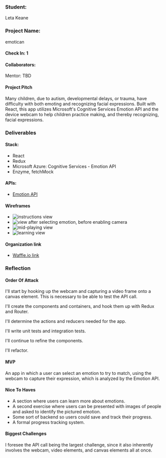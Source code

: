 ### Student:
Leta Keane

### Project Name:
emotican

#### Check In: 1  

#### Collaborators:  
Mentor: TBD

#### Project Pitch  
Many children, due to autism, developmental delays, or trauma, have difficulty with both emoting and recognizing facial expressions. Built with React, this app utilizes Microsoft's Cognitive Services Emotion API and the device webcam to help children practice making, and thereby recognizing, facial expressions.

### Deliverables  

#### Stack:
 - React
 - Redux
 - Microsoft Azure: Cognitive Services - Emotion API
 - Enzyme, fetchMock

#### APIs:  
 - [Emotion API](https://westus.dev.cognitive.microsoft.com/docs/services/5639d931ca73072154c1ce89/operations/563b31ea778daf121cc3a5fa)

#### Wireframes  
 - ![instructions view](http://imgur.com/IpLsXzc)
 - ![view after selecting emotion, before enabling camera](http://imgur.com/JI8no14)
 - ![mid-playing view](http://imgur.com/kXKRfGa)
 - ![learning view](http://imgur.com/bTtVJBA)

#### Organization link
 - [Waffle.io link](https://waffle.io/letakeane/emotican)


### Reflection  

#### Order Of Attack  
I'll start by hooking up the webcam and capturing a video frame onto a canvas element. This is necessary to be able to test the API call.

I'll create the components and containers, and hook them up with Redux and Router.

I'll determine the actions and reducers needed for the app.

I'll write unit tests and integration tests.

I'll continue to refine the components.

I'll refactor.

#### MVP
An app in which a user can select an emotion to try to match, using the webcam to capture their expression, which is analyzed by the Emotion API.

#### Nice To Haves   
 - A section where users can learn more about emotions.
 - A second exercise where users can be presented with images of people and asked to identify the pictured emotion.
 - Some sort of backend so users could save and track their progress.
 - A formal progress tracking system.

#### Biggest Challenges  
I foresee the API call being the largest challenge, since it also inherently involves the webcam, video elements, and canvas elements all at once.
